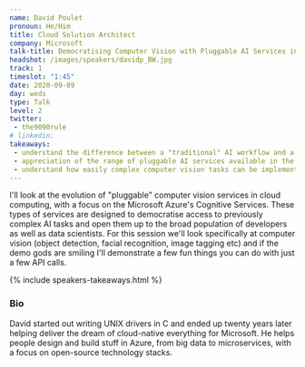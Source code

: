 ```yaml
---
name: David Poulet
pronoun: He/Him
title: Cloud Solution Architect
company: Microsoft
talk-title: Democratising Computer Vision with Pluggable AI Services in Azure
headshot: /images/speakers/davidp_BW.jpg
track: 1
timeslot: "1:45"
date: 2020-09-09
day: weds
type: Talk
level: 2
twitter:
 - the9090rule
# linkedin: 
takeaways:
 - understand the difference between a "traditional" AI workflow and a "cognitive service" style AI workflow
 - appreciation of the range of pluggable AI services available in the cloud (focussing on Microsoft Azure)
 - understand how easily complex computer vision tasks can be implemented by non-data scientist developers using cognitive services
---
```


<p>I'll look at the evolution of "pluggable" computer vision services in cloud computing, with a focus on the Microsoft Azure's Cognitive Services. 
These types of services are designed to democratise access to previously complex AI tasks and open them up to the broad population of developers as 
well as data scientists. For this session we'll look specifically at computer vision (object detection, facial recognition, image tagging etc) and if the demo gods are smiling I'll demonstrate a few fun things you can do with just a few API calls.</p>

{% include speakers-takeaways.html %}

<h3>Bio</h3>
<p>David started out writing UNIX drivers in C and ended up twenty years later helping deliver the dream of cloud-native everything for Microsoft. 
He helps people design and build stuff in Azure, from big data to microservices, with a focus on open-source technology stacks.</p>